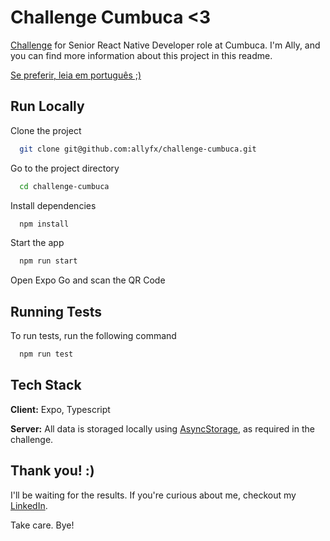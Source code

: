 
# Challenge Cumbuca <3

[Challenge](https://github.com/appcumbuca/desafios/blob/master/desafio-mobile.md) for Senior React Native Developer role at Cumbuca. I'm Ally, and you can find more information about this project in this readme.

[Se preferir, leia em português ;)](https://github.com/allyfx/challenge-cumbuca/blob/master/github/README-PT.md)

## Run Locally

Clone the project

```bash
  git clone git@github.com:allyfx/challenge-cumbuca.git
```

Go to the project directory

```bash
  cd challenge-cumbuca
```

Install dependencies

```bash
  npm install
```

Start the app

```bash
  npm run start
```

Open Expo Go and scan the QR Code




## Running Tests

To run tests, run the following command

```bash
  npm run test
```


## Tech Stack

**Client:** Expo, Typescript

**Server:** All data is storaged locally using [AsyncStorage](https://docs.expo.dev/versions/latest/sdk/async-storage/), as required in the challenge.


## Thank you! :)
I'll be waiting for the results. If you're curious about me, checkout my [LinkedIn](https://www.linkedin.com/in/aliciafoureaux/).

Take care. Bye!